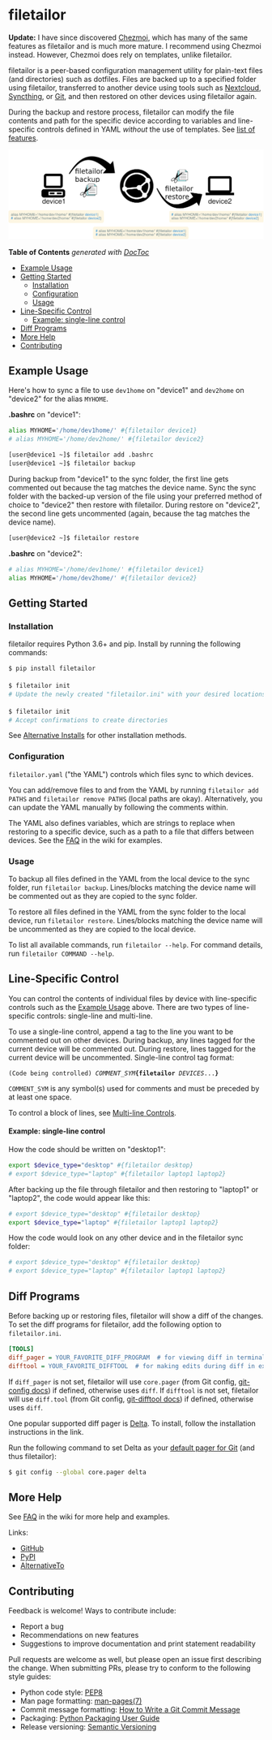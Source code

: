 # filetailor

**Update:** I have since discovered [Chezmoi](https://www.chezmoi.io/), which has many of the same features as filetailor and is much more mature. I recommend using Chezmoi instead. However, Chezmoi does rely on templates, unlike filetailor.

filetailor is a peer-based configuration management utility for plain-text files (and directories) such as dotfiles. Files are backed up to a specified folder using filetailor, transferred to another device using tools such as [Nextcloud](https://nextcloud.com/), [Syncthing](https://syncthing.net/), or [Git](https://git-scm.com/), and then restored on other devices using filetailor again.

During the backup and restore process, filetailor can modify the file contents and path for the specific device according to variables and line-specific controls defined in YAML _without_ the use of templates. See [list of features](https://github.com/k4j8/filetailor/wiki/Features).

![flowchart](docs/flowchart.png)

<!-- START doctoc generated TOC please keep comment here to allow auto update -->
<!-- DON'T EDIT THIS SECTION, INSTEAD RE-RUN doctoc TO UPDATE -->
**Table of Contents**  *generated with [DocToc](https://github.com/thlorenz/doctoc)*

- [Example Usage](#example-usage)
- [Getting Started](#getting-started)
  - [Installation](#installation)
  - [Configuration](#configuration)
  - [Usage](#usage)
- [Line-Specific Control](#line-specific-control)
    - [Example: single-line control](#example-single-line-control)
- [Diff Programs](#diff-programs)
- [More Help](#more-help)
- [Contributing](#contributing)

<!-- END doctoc generated TOC please keep comment here to allow auto update -->

## Example Usage

Here's how to sync a file to use `dev1home` on "device1" and `dev2home` on "device2" for the alias `MYHOME`.

**.bashrc** on "device1":

```bash
alias MYHOME='/home/dev1home/' #{filetailor device1}
# alias MYHOME='/home/dev2home/' #{filetailor device2}
```
```bash
[user@device1 ~]$ filetailor add .bashrc
[user@device1 ~]$ filetailor backup
```

During backup from "device1" to the sync folder, the first line gets commented out because the tag matches the device name. Sync the sync folder with the backed-up version of the file using your preferred method of choice to "device2" then restore with filetailor. During restore on "device2", the second line gets uncommented (again, because the tag matches the device name).
```bash
[user@device2 ~]$ filetailor restore
```

**.bashrc** on "device2":

```bash
# alias MYHOME='/home/dev1home/' #{filetailor device1}
alias MYHOME='/home/dev2home/' #{filetailor device2}
```

## Getting Started

### Installation

filetailor requires Python 3.6+ and pip. Install by running the following commands:
```bash
$ pip install filetailor

$ filetailor init
# Update the newly created "filetailor.ini" with your desired locations for synced files and configuration YAML

$ filetailor init
# Accept confirmations to create directories
```

See [Alternative Installs](https://github.com/k4j8/filetailor/wiki/Alternative-Installs) for other installation methods.

### Configuration

`filetailor.yaml` ("the YAML") controls which files sync to which devices.

You can add/remove files to and from the YAML by running `filetailor add PATHS` and `filetailor remove PATHS` (local paths are okay). Alternatively, you can update the YAML manually by following the comments within.

The YAML also defines variables, which are strings to replace when restoring to a specific device, such as a path to a file that differs between devices. See the [FAQ](https://github.com/k4j8/filetailor/wiki/FAQ) in the wiki for examples.

### Usage

To backup all files defined in the YAML from the local device to the sync folder, run `filetailor backup`. Lines/blocks matching the device name will be commented out as they are copied to the sync folder.

To restore all files defined in the YAML from the sync folder to the local device, run `filetailor restore`. Lines/blocks matching the device name will be uncommented as they are copied to the local device.

To list all available commands, run `filetailor --help`. For command details, run `filetailor COMMAND --help`.

## Line-Specific Control

You can control the contents of individual files by device with line-specific controls such as the [Example Usage](https://github.com/k4j8/filetailor#example-usage) above. There are two types of line-specific controls: single-line and multi-line.

To use a single-line control, append a tag to the line you want to be commented out on other devices. During backup, any lines tagged for the current device will be commented out. During restore, lines tagged for the current device will be uncommented. Single-line control tag format:
<pre><code class="text">(Code being controlled) <i>COMMENT_SYM</i><b>{filetailor</b> <i>DEVICES</i>...<b>}</b></code></pre>
`COMMENT_SYM` is any symbol(s) used for comments and must be preceded by at least one space.

To control a block of lines, see [Multi-line Controls](https://github.com/k4j8/filetailor/wiki/Multi-Line-Controls).

#### Example: single-line control

How the code should be written on "desktop1":
```bash
export $device_type="desktop" #{filetailor desktop}
# export $device_type="laptop" #{filetailor laptop1 laptop2}
```

After backing up the file through filetailor and then restoring to "laptop1" or "laptop2", the code would appear like this:
```bash
# export $device_type="desktop" #{filetailor desktop}
export $device_type="laptop" #{filetailor laptop1 laptop2}
```

How the code would look on any other device and in the filetailor sync folder:
```bash
# export $device_type="desktop" #{filetailor desktop}
# export $device_type="laptop" #{filetailor laptop1 laptop2}
```

## Diff Programs

Before backing up or restoring files, filetailor will show a diff of the changes. To set the diff programs for filetailor, add the following option to `filetailor.ini`.
```ini
[TOOLS]
diff_pager = YOUR_FAVORITE_DIFF_PROGRAM  # for viewing diff in terminal
difftool = YOUR_FAVORITE_DIFFTOOL  # for making edits during diff in external tool
```

If `diff_pager` is not set, filetailor will use `core.pager` (from Git config, [git-config docs](https://git-scm.com/docs/git-config)) if defined, otherwise uses `diff`.
If `difftool` is not set, filetailor will use `diff.tool` (from Git config, [git-difftool docs](https://git-scm.com/docs/git-difftool)) if defined, otherwise uses `diff`.

One popular supported diff pager is [Delta](https://github.com/dandavison/delta#installation). To install, follow the installation instructions in the link.

Run the following command to set Delta as your [default pager for Git](https://www.git-scm.com/book/en/v2/Customizing-Git-Git-Configuration) (and thus filetailor):
```bash
$ git config --global core.pager delta
```

## More Help

See [FAQ](https://github.com/k4j8/filetailor/wiki/FAQ) in the wiki for more help and examples.

Links:
- [GitHub](https://github.com/k4j8/filetailor)
- [PyPI](https://pypi.org/project/filetailor/)
- [AlternativeTo](https://alternativeto.net/software/filetailor/about/)

## Contributing

Feedback is welcome! Ways to contribute include:
- Report a bug
- Recommendations on new features
- Suggestions to improve documentation and print statement readability

Pull requests are welcome as well, but please open an issue first describing the change. When submitting PRs, please try to conform to the following style guides:
- Python code style: [PEP8](https://www.python.org/dev/peps/pep-0008/)
- Man page formatting: [man-pages(7)](https://man7.org/linux/man-pages/man7/man-pages.7.html)
- Commit message formatting: [How to Write a Git Commit Message](https://chris.beams.io/posts/git-commit/)
- Packaging: [Python Packaging User Guide](https://packaging.python.org/)
- Release versioning: [Semantic Versioning](https://semver.org/)
